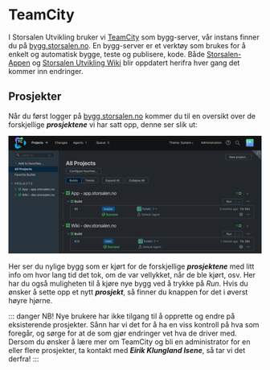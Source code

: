 # TeamCity

I Storsalen Utvikling bruker vi [TeamCity][TeamCityHome] som bygg-server, vår instans finner du
på [bygg.storsalen.no][TeamCityStorsalen]. En bygg-server er et verktøy som brukes for å enkelt og automatisk bygge,
teste og publisere, kode. Både [Storsalen-Appen](https://app.storsalen.no) og
[Storsalen Utvikling Wiki](https://dev.storsalen.no) blir oppdatert
herifra hver gang det kommer inn endringer.

## Prosjekter

Når du først logger på [bygg.storsalen.no][TeamCityStorsalen] kommer du til en oversikt over de forskjellige
**_prosjektene_** vi har satt opp, denne ser slik ut:

![Oversikt i TeamCity](./images/teamcity-overview.png)

Her ser du nylige bygg som er kjørt for de forskjellige **_prosjektene_** med litt info om hvor lang tid det tok, om de
var vellykket, når de ble kjørt, osv. Her har du også muligheten til å kjøre nye bygg ved å trykke på _Run_. Hvis du
ønsker å sette opp et nytt **_prosjekt_**, så finner du knappen for det i øverst høyre hjørne.

::: danger NB!
Nye brukere har ikke tilgang til å opprette og endre på eksisterende prosjekter. Sånn har vi det for å ha en viss
kontroll på hva som foregår, og sørge for at de som gjør endringer vet hva de driver med. Dersom du ønsker å lære mer om
TeamCity og bli en administrator for en eller flere prosjekter, ta kontakt med **_Eirik Klungland Isene_**, så tar vi
det derfra!
:::

[TeamCityHome]: https://www.jetbrains.com/teamcity/

[TeamCityStorsalen]: https://bygg.storsalen.no/